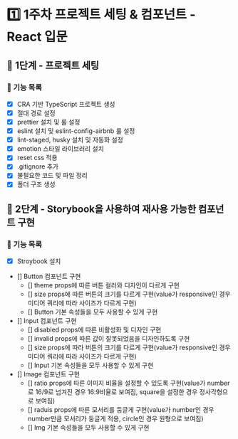 # 1️⃣ 1주차 프로젝트 세팅 & 컴포넌트 - React 입문
## 🚀 1단계 - 프로젝트 세팅
### 📄 기능 목록
- [x] CRA 기반 TypeScript 프로젝트 생성
- [x] 절대 경로 설정
- [x] prettier 설치 및 룰 설정
- [x] eslint 설치 및 eslint-config-airbnb 룰 설정
- [x] lint-staged, husky 설치 및 자동화 설정
- [x] emotion 스타일 라이브러리 설치
- [x] reset css 적용
- [x] .gitignore 추가
- [x] 불필요한 코드 및 파일 정리
- [x] 폴더 구조 생성

## 🚀 2단계 - Storybook을 사용하여 재사용 가능한 컴포넌트 구현
### 📄 기능 목록
- [x] Stroybook 설치
- [] Button 컴포넌트 구현
  - [] theme props에 따른 버튼 컬러와 디자인이 다르게 구현
  - [] size props에 따른 버튼의 크기를 다르게 구현(value가 responsive인 경우 미디어 쿼리에 따라 사이즈가 다르게 구현)
  - [] Button 기본 속성들을 모두 사용할 수 있게 구현
- [] Input 컴포넌트 구현
  - [] disabled props에 따른 비활성화 및 디자인 구현
  - [] invalid props에 따른 값이 잘못되었음을 디자인하도록 구현
  - [] size props에 따라 버튼의 크기를 다르게 구현(value가 responsive인 경우 미디어 쿼리에 따라 사이즈가 다르게 구현)
  - [] Input 기본 속성들을 모두 사용할 수 있게 구현
- [] Image 컴포넌트 구현
  - [] ratio props에 따른 이미지 비율을 설정할 수 있도록 구현(value가 number로 16/9로 넘겨진 경우 16:9비율로 보여짐, square을 설정한 경우 정사각형으로 보여짐)
  - [] raduis props에 따른 모서리를 둥글게 구현(value가 number인 경우 number만큼 모서리가 둥글게 적용, circle인 경우 원형으로 보여짐)
  - [] Img 기본 속성들을 모두 사용할 수 있게 구현